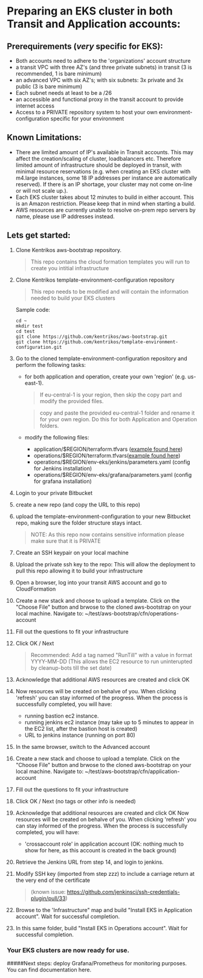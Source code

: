 # Preparing an EKS cluster in both Transit and Application accounts:

## Prerequirements (*very* specific for EKS):
* Both accounts need to adhere to the 'organizations' account structure
* a transit VPC with three AZ's (and three private subnets) in transit (3 is recommended, 1 is bare minimum)
* an advanced VPC with six AZ's; with six subnets: 3x private and 3x public (3 is bare minimum)
* Each subnet needs at least to be a /26 
* an accessible and functional proxy in the transit account to provide internet access
* Access to a PRIVATE repository system to host your own environment-configuration specific for your environment


## Known Limitations:  

* There are limited amount of IP's available in Transit accounts.  This may affect the creation/scaling of cluster, loadbalancers etc.  Therefore limited amount of infrastructure should be deployed in transit, with minimal resource reservations (e.g. when creating an EKS cluster with m4.large instances, some 18 IP addresses per instance are automatically reserved).  If there is an IP shortage, your cluster may not come on-line or will not scale up.).
* Each EKS cluster takes about 12 minutes to build in either account.  This is an Amazon restriction.  Please keep that in mind when starting a build.
* AWS resources are currently unable to resolve on-prem repo servers by name, please use IP addresses instead.


## Lets get started:  

1. Clone Kentrikos aws-bootstrap repository. 

	> This repo contains the cloud formation templates you will run to create you intitial infrastructure

2. Clone Kentrikos template-environment-configuration repository  
	> This repo needs to be modified and will contain the information needed to build your EKS clusters  

	Sample code:  
	
	```
	cd ~
	mkdir test  
	cd test
	git clone https://github.com/kentrikos/aws-bootstrap.git
	git clone https://github.com/kentrikos/template-environment-configuration.git
	```

3. Go to the cloned template-environment-configuration repository and perform the following tasks:  

	* for both application and operation, create your own 'region' (e.g. us-east-1).  

		> If eu-central-1 is your region, then skip the copy part and modify the provided files.  

		> copy and paste the provided eu-central-1 folder and rename it for your own region.  Do this for both Application and Operation folders.  

	* modify the following files:  
		* application/$REGION/terraform.tfvars ([example found here](application_terraform.tfvars.md))   
		* operations/$REGION/terraform.tfvars([example found here](operation_terraform.tfvars.md))  
		* operations/$REGION/env-eks/jenkins/parameters.yaml (config for Jenkins installation)
		* operations/$REGION/env-eks/grafana/parameters.yaml (config for grafana installation)

4. Login to your private Bitbucket
5. create a new repo (and copy the URL to this repo)
6. upload the template-environment-configuration to your new Bitbucket repo, making sure the folder structure stays intact.
    > NOTE: As this repo now contains sensitive information please make sure that it is PRIVATE
7. Create an SSH keypair on your local machine
8. Upload the private ssh key to the repo: This will allow the deployment to pull this repo allowing it to build your infrastructure
9. Open a browser, log into your transit AWS account and go to CloudFormation
10. Create a new stack and choose to upload a template.  Click on the "Choose File" button and brwose to the cloned aws-bootstrap on your local machine.  Navigate to: ~/test/aws-bootstrap/cfn/operations-account
11. Fill out the questions to fit your infrastructure
12. Click OK / Next 
    > Recommended: Add a tag named "RunTill" with a value in format YYYY-MM-DD (This allows the EC2 resource to run uninterupted by cleanup-bots till the set date)
13. Acknowledge that additional AWS resources are created and click OK
14. Now resources will be created on behalve of you.  When clicking 'refresh' you can stay informed of the progress.  When the process is successfully completed, you will have:
	* running bastion ec2 instance. 
	* running jenkins ec2 instance (may take up to 5 minutes to appear in the EC2 list, after the bastion host is created)
	* URL to jenkins instance (running on port 80)
15. In the same browser, switch to the Advanced account
16. Create a new stack and choose to upload a template. Click on the "Choose File" button and brwose to the cloned aws-bootstrap on your local machine.  Navigate to: ~/test/aws-bootstrap/cfn/application-account
17. Fill out the questions to fit your infrastructure
18. Click OK / Next (no tags or other info is needed)
19. Acknowledge that additional resources are created and click OK
    Now resources will be created on behalve of you.  When clicking 'refresh' you can stay informed of the progress.  When the process is successfully completed, you will have:
	* 'crossaccount role' in application account (OK: nothing much to show for here, as this account is created in the back ground)
20. Retrieve the Jenkins URL from step 14, and login to jenkins.  
21. Modify SSH key (imported from step zzz) to include a carriage return at the very end of the certificate 
    > (known issue: <https://github.com/jenkinsci/ssh-credentials-plugin/pull/33>)
22. Browse to the 'Infrastructure" map and build "Install EKS in Application account".  Wait for successful completion.
23. In this same folder, build "Install EKS in Operations account".  Wait for successful completion.

### Your EKS clusters are now ready for use.

#####Next steps:
deploy Grafana/Prometheus for monitoring purposes.  You can find documentation here.


